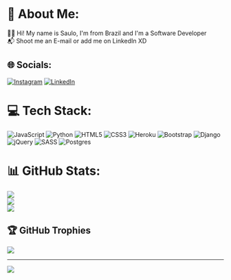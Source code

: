 # 💫 About Me:
👨‍💻 Hi! My name is Saulo, I'm from Brazil and I'm a Software Developer<br>📬 Shoot me an E-mail or add me on LinkedIn XD


## 🌐 Socials:
[![Instagram](https://img.shields.io/badge/Instagram-%23E4405F.svg?logo=Instagram&logoColor=white)](https://instagram.com/@ssaullo.filho) [![LinkedIn](https://img.shields.io/badge/LinkedIn-%230077B5.svg?logo=linkedin&logoColor=white)](https://linkedin.com/in/saulo-santana21) 

# 💻 Tech Stack:
![JavaScript](https://img.shields.io/badge/javascript-%23323330.svg?style=plastic&logo=javascript&logoColor=%23F7DF1E) ![Python](https://img.shields.io/badge/python-3670A0?style=plastic&logo=python&logoColor=ffdd54) ![HTML5](https://img.shields.io/badge/html5-%23E34F26.svg?style=plastic&logo=html5&logoColor=white) ![CSS3](https://img.shields.io/badge/css3-%231572B6.svg?style=plastic&logo=css3&logoColor=white) ![Heroku](https://img.shields.io/badge/heroku-%23430098.svg?style=plastic&logo=heroku&logoColor=white) ![Bootstrap](https://img.shields.io/badge/bootstrap-%23563D7C.svg?style=plastic&logo=bootstrap&logoColor=white) ![Django](https://img.shields.io/badge/django-%23092E20.svg?style=plastic&logo=django&logoColor=white) ![jQuery](https://img.shields.io/badge/jquery-%230769AD.svg?style=plastic&logo=jquery&logoColor=white) ![SASS](https://img.shields.io/badge/SASS-hotpink.svg?style=plastic&logo=SASS&logoColor=white) ![Postgres](https://img.shields.io/badge/postgres-%23316192.svg?style=plastic&logo=postgresql&logoColor=white)
# 📊 GitHub Stats:
![](https://github-readme-stats.vercel.app/api?username=Sauleras&theme=dark&hide_border=false&include_all_commits=false&count_private=false)<br/>
![](https://github-readme-streak-stats.herokuapp.com/?user=Sauleras&theme=dark&hide_border=false)<br/>
![](https://github-readme-stats.vercel.app/api/top-langs/?username=Sauleras&theme=dark&hide_border=false&include_all_commits=false&count_private=false&layout=compact)

## 🏆 GitHub Trophies
![](https://github-profile-trophy.vercel.app/?username=Sauleras&theme=radical&no-frame=false&no-bg=true&margin-w=4)

---
[![](https://visitcount.itsvg.in/api?id=Sauleras&icon=0&color=0)](https://visitcount.itsvg.in)

